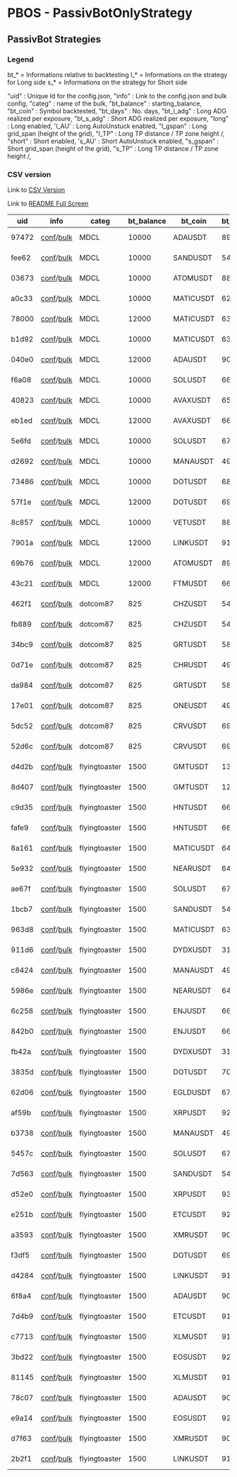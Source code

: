 # PBOS - PassivBotOnlyStrategy
## PassivBot Strategies



### Legend

bt_* = Informations relative to backtesting
l_* = Informations on the strategy for Long side
s_* = Informations on the strategy for Short side

"uid" : Unique Id for the config.json,
"info" : Link to the config.json and bulk config,
"categ" : name of the bulk,
"bt_balance" : starting_balance,
"bt_coin" : Symbol backtested,
"bt_days" : No. days,
"bt_l_adg" : Long ADG realized per exposure,
"bt_s_adg" : Short ADG realized per exposure,
"long" : Long enabled,
'l_AU' : Long AutoUnstuck enabled,
"l_gspan" : Long grid_span (height of the grid),
"l_TP"  : Long TP distance / TP zone height /,
"short" : Short enabled,
's_AU' : Short AutoUnstuck enabled,
"s_gspan" : Short grid_span (height of the grid),
"s_TP"  : Long TP distance / TP zone height /,




### CSV version

Link to [CSV Version](https://github.com/tedyptedto/pbos/blob/main/strategy_list.csv)

Link to [README Full Screen](https://github.com/tedyptedto/pbos/blob/main/README.md)

| uid   | info                                                                                                                                                                                                                                                                                    | categ         |   bt_balance | bt_coin   |   bt_days | bt_l_adg   | bt_s_adg   | long   | l_AU   | l_gspan   | l_TP          | short   | s_AU   | s_gspan   | s_TP          |
|-------|-----------------------------------------------------------------------------------------------------------------------------------------------------------------------------------------------------------------------------------------------------------------------------------------|---------------|--------------|-----------|-----------|------------|------------|--------|--------|-----------|---------------|---------|--------|-----------|---------------|
| 97472 | [conf](https://github.com/tedyptedto/pbos/blob/main//MDCL/ADAUSDT_0.1/config.json#97472)/[bulk](https://github.com/tedyptedto/pbos/blob/main//MDCL/ADAUSDT_0.1/bulk_optimisation.hjson#97472)                                                                                           | MDCL          |        10000 | ADAUSDT   |       892 | 0.36%      | 0.0676%    | True   | True   | 35%       | 0.49% /0.2%/  | True    | True   | 47%       | 0.5% /0.19%/  |
| fee62 | [conf](https://github.com/tedyptedto/pbos/blob/main//MDCL/SANDUSDT_0.2.1/config.json#fee62)/[bulk](https://github.com/tedyptedto/pbos/blob/main//MDCL/SANDUSDT_0.2.1/bulk_optimisation.hjson#fee62)                                                                                     | MDCL          |        10000 | SANDUSDT  |       540 | 0.36%      | 0.195%     | True   | True   | 31%       | 0.28% /0.2%/  | True    | True   | 34%       | 0.29% /0.17%/ |
| 03673 | [conf](https://github.com/tedyptedto/pbos/blob/main//MDCL/ATOMUSDT_0.1/config.json#03673)/[bulk](https://github.com/tedyptedto/pbos/blob/main//MDCL/ATOMUSDT_0.1/bulk_optimisation.hjson#03673)                                                                                         | MDCL          |        10000 | ATOMUSDT  |       885 | 0.353%     | 0.136%     | True   | True   | 42%       | 0.5% /0.16%/  | True    | True   | 32%       | 0.47% /0.09%/ |
| a0c33 | [conf](https://github.com/tedyptedto/pbos/blob/main//MDCL/MATICUSDT_0.1/config.json#a0c33)/[bulk](https://github.com/tedyptedto/pbos/blob/main//MDCL/MATICUSDT_0.1/bulk_optimisation.hjson#a0c33)                                                                                       | MDCL          |        10000 | MATICUSDT |       627 | 0.353%     | 0.103%     | True   | True   | 15%       | 0.44% /0.19%/ | True    | True   | 52%       | 0.49% /0.18%/ |
| 78000 | [conf](https://github.com/tedyptedto/pbos/blob/main//MDCL/MATICUSDT_0.2/config.json#78000)/[bulk](https://github.com/tedyptedto/pbos/blob/main//MDCL/MATICUSDT_0.2/bulk_optimisation.hjson#78000)                                                                                       | MDCL          |        12000 | MATICUSDT |       635 | 0.337%     | 0.0931%    | True   | True   | 24%       | 0.3% /0.18%/  | True    | True   | 46%       | 0.28% /0.19%/ |
| b1d92 | [conf](https://github.com/tedyptedto/pbos/blob/main//MDCL/MATICUSDT_0.2.1/config.json#b1d92)/[bulk](https://github.com/tedyptedto/pbos/blob/main//MDCL/MATICUSDT_0.2.1/bulk_optimisation.hjson#b1d92)                                                                                   | MDCL          |        10000 | MATICUSDT |       635 | 0.325%     | 0.176%     | True   | True   | 24%       | 0.28% /0.2%/  | True    | True   | 24%       | 0.3% /0.19%/  |
| 040e0 | [conf](https://github.com/tedyptedto/pbos/blob/main//MDCL/ADAUSDT_0.2.1/config.json#040e0)/[bulk](https://github.com/tedyptedto/pbos/blob/main//MDCL/ADAUSDT_0.2.1/bulk_optimisation.hjson#040e0)                                                                                       | MDCL          |        12000 | ADAUSDT   |       900 | 0.307%     | 0.0961%    | True   | True   | 21%       | 0.29% /0.19%/ | True    | True   | 29%       | 0.28% /0.2%/  |
| f6a08 | [conf](https://github.com/tedyptedto/pbos/blob/main//MDCL/SOLUSDT_0.1/config.json#f6a08)/[bulk](https://github.com/tedyptedto/pbos/blob/main//MDCL/SOLUSDT_0.1/bulk_optimisation.hjson#f6a08)                                                                                           | MDCL          |        10000 | SOLUSDT   |       665 | 0.299%     | 0.111%     | True   | True   | 30%       | 0.29% /0.19%/ | True    | True   | 57%       | 0.29% /0.2%/  |
| 40823 | [conf](https://github.com/tedyptedto/pbos/blob/main//MDCL/AVAXUSDT_0.1/config.json#40823)/[bulk](https://github.com/tedyptedto/pbos/blob/main//MDCL/AVAXUSDT_0.1/bulk_optimisation.hjson#40823)                                                                                         | MDCL          |        10000 | AVAXUSDT  |       656 | 0.297%     | 0.137%     | True   | True   | 27%       | 0.28% /0.19%/ | True    | True   | 44%       | 0.29% /0.2%/  |
| eb1ed | [conf](https://github.com/tedyptedto/pbos/blob/main//MDCL/AVAXUSDT_0.2.1/config.json#eb1ed)/[bulk](https://github.com/tedyptedto/pbos/blob/main//MDCL/AVAXUSDT_0.2.1/bulk_optimisation.hjson#eb1ed)                                                                                     | MDCL          |        12000 | AVAXUSDT  |       664 | 0.292%     | 0.118%     | True   | True   | 20%       | 0.29% /0.15%/ | True    | True   | 53%       | 0.29% /0.2%/  |
| 5e6fd | [conf](https://github.com/tedyptedto/pbos/blob/main//MDCL/SOLUSDT_0.2.1/config.json#5e6fd)/[bulk](https://github.com/tedyptedto/pbos/blob/main//MDCL/SOLUSDT_0.2.1/bulk_optimisation.hjson#5e6fd)                                                                                       | MDCL          |        10000 | SOLUSDT   |       673 | 0.273%     | 0.146%     | True   | True   | 34%       | 0.3% /0.2%/   | True    | True   | 49%       | 0.29% /0.2%/  |
| d2692 | [conf](https://github.com/tedyptedto/pbos/blob/main//MDCL/MANAUSDT_0.2.1/config.json#d2692)/[bulk](https://github.com/tedyptedto/pbos/blob/main//MDCL/MANAUSDT_0.2.1/bulk_optimisation.hjson#d2692)                                                                                     | MDCL          |        10000 | MANAUSDT  |       491 | 0.249%     | 0.229%     | True   | True   | 23%       | 0.29% /0.15%/ | True    | True   | 20%       | 0.28% /0.19%/ |
| 73486 | [conf](https://github.com/tedyptedto/pbos/blob/main//MDCL/DOTUSDT_0.1/config.json#73486)/[bulk](https://github.com/tedyptedto/pbos/blob/main//MDCL/DOTUSDT_0.1/bulk_optimisation.hjson#73486)                                                                                           | MDCL          |        10000 | DOTUSDT   |       688 | 0.233%     | 0.144%     | True   | True   | 15%       | 0.29% /0.2%/  | True    | True   | 29%       | 0.27% /0.2%/  |
| 57f1e | [conf](https://github.com/tedyptedto/pbos/blob/main//MDCL/DOTUSDT_0.2.1/config.json#57f1e)/[bulk](https://github.com/tedyptedto/pbos/blob/main//MDCL/DOTUSDT_0.2.1/bulk_optimisation.hjson#57f1e)                                                                                       | MDCL          |        12000 | DOTUSDT   |       696 | 0.226%     | 0.156%     | True   | True   | 20%       | 0.3% /0.19%/  | True    | True   | 24%       | 0.29% /0.15%/ |
| 8c857 | [conf](https://github.com/tedyptedto/pbos/blob/main//MDCL/VETUSDT_0.2.1/config.json#8c857)/[bulk](https://github.com/tedyptedto/pbos/blob/main//MDCL/VETUSDT_0.2.1/bulk_optimisation.hjson#8c857)                                                                                       | MDCL          |        10000 | VETUSDT   |       886 | 0.19%      | 0.189%     | True   | True   | 27%       | 0.29% /0.18%/ | True    | True   | 23%       | 0.3% /0%/     |
| 7901a | [conf](https://github.com/tedyptedto/pbos/blob/main//MDCL/LINKUSDT_0.2.1/config.json#7901a)/[bulk](https://github.com/tedyptedto/pbos/blob/main//MDCL/LINKUSDT_0.2.1/bulk_optimisation.hjson#7901a)                                                                                     | MDCL          |        12000 | LINKUSDT  |       914 | 0.186%     | 0.114%     | True   | True   | 23%       | 0.3% /0.18%/  | True    | True   | 24%       | 0.29% /0.2%/  |
| 69b76 | [conf](https://github.com/tedyptedto/pbos/blob/main//MDCL/ATOMUSDT_0.2.1/config.json#69b76)/[bulk](https://github.com/tedyptedto/pbos/blob/main//MDCL/ATOMUSDT_0.2.1/bulk_optimisation.hjson#69b76)                                                                                     | MDCL          |        12000 | ATOMUSDT  |       893 | 0.177%     | 0.161%     | True   | True   | 23%       | 0.28% /0.18%/ | True    | True   | 26%       | 0.28% /0.19%/ |
| 43c21 | [conf](https://github.com/tedyptedto/pbos/blob/main//MDCL/FTMUSDT_0.2.1/config.json#43c21)/[bulk](https://github.com/tedyptedto/pbos/blob/main//MDCL/FTMUSDT_0.2.1/bulk_optimisation.hjson#43c21)                                                                                       | MDCL          |        12000 | FTMUSDT   |       663 | 0.164%     | 0.113%     | True   | True   | 37%       | 0.3% /0.2%/   | True    | True   | 24%       | 0.28% /0.16%/ |
| 462f1 | [conf](https://github.com/tedyptedto/pbos/blob/main//dotcom87/dotcom87_scalp_neat_0_1/CHZUSDT_20220725154729_35c4c/config.json#462f1)/[bulk](https://github.com/tedyptedto/pbos/blob/main//dotcom87/dotcom87_scalp_neat_0_1/CHZUSDT_20220725154729_35c4c/bulk_optimisation.hjson#462f1) | dotcom87      |          825 | CHZUSDT   |       548 | 0.39%      | 0.242%     | True   | True   | 17%       | 0.2% /0.29%/  | True    | True   | 27%       | 0.2% /0.21%/  |
| fb889 | [conf](https://github.com/tedyptedto/pbos/blob/main//dotcom87/dotcom87_scalp_neat_0_2/CHZUSDT_20220726210400_ec831/config.json#fb889)/[bulk](https://github.com/tedyptedto/pbos/blob/main//dotcom87/dotcom87_scalp_neat_0_2/CHZUSDT_20220726210400_ec831/bulk_optimisation.hjson#fb889) | dotcom87      |          825 | CHZUSDT   |       548 | 0.348%     | 0.21%      | True   | True   | 28%       | 0.3% /0.2%/   | True    | True   | 27%       | 0.3% /0.2%/   |
| 34bc9 | [conf](https://github.com/tedyptedto/pbos/blob/main//dotcom87/dotcom87_scalp_neat_0_1/GRTUSDT_20220725154729_35c4c/config.json#34bc9)/[bulk](https://github.com/tedyptedto/pbos/blob/main//dotcom87/dotcom87_scalp_neat_0_1/GRTUSDT_20220725154729_35c4c/bulk_optimisation.hjson#34bc9) | dotcom87      |          825 | GRTUSDT   |       581 | 0.317%     | 0.339%     | True   | True   | 20%       | 0.2% /0.18%/  | True    | True   | 20%       | 0.2% /0.22%/  |
| 0d71e | [conf](https://github.com/tedyptedto/pbos/blob/main//dotcom87/dotcom87_scalp_neat_0_1/CHRUSDT_20220728060537_06eab/config.json#0d71e)/[bulk](https://github.com/tedyptedto/pbos/blob/main//dotcom87/dotcom87_scalp_neat_0_1/CHRUSDT_20220728060537_06eab/bulk_optimisation.hjson#0d71e) | dotcom87      |          825 | CHRUSDT   |       498 | 0.288%     | 0.253%     | True   | True   | 20%       | 0.2% /0.29%/  | True    | True   | 31%       | 0.2% /0.3%/   |
| da984 | [conf](https://github.com/tedyptedto/pbos/blob/main//dotcom87/dotcom87_scalp_neat_0_2/GRTUSDT_20220726210400_ec831/config.json#da984)/[bulk](https://github.com/tedyptedto/pbos/blob/main//dotcom87/dotcom87_scalp_neat_0_2/GRTUSDT_20220726210400_ec831/bulk_optimisation.hjson#da984) | dotcom87      |          825 | GRTUSDT   |       581 | 0.277%     | 0.329%     | True   | True   | 20%       | 0.3% /0.19%/  | True    | True   | 20%       | 0.29% /0.14%/ |
| 17e01 | [conf](https://github.com/tedyptedto/pbos/blob/main//dotcom87/dotcom87_scalp_neat_0_1/ONEUSDT_20220728060537_06eab/config.json#17e01)/[bulk](https://github.com/tedyptedto/pbos/blob/main//dotcom87/dotcom87_scalp_neat_0_1/ONEUSDT_20220728060537_06eab/bulk_optimisation.hjson#17e01) | dotcom87      |          825 | ONEUSDT   |       492 | 0.217%     | 0.216%     | True   | True   | 20%       | 0.2% /0.21%/  | True    | True   | 29%       | 0.2% /0.25%/  |
| 5dc52 | [conf](https://github.com/tedyptedto/pbos/blob/main//dotcom87/dotcom87_scalp_neat_0_2/CRVUSDT_20220726210400_ec831/config.json#5dc52)/[bulk](https://github.com/tedyptedto/pbos/blob/main//dotcom87/dotcom87_scalp_neat_0_2/CRVUSDT_20220726210400_ec831/bulk_optimisation.hjson#5dc52) | dotcom87      |          825 | CRVUSDT   |       690 | 0.123%     | 0.224%     | True   | True   | 26%       | 0.21% /0.2%/  | True    | True   | 28%       | 0.3% /0.2%/   |
| 52d6c | [conf](https://github.com/tedyptedto/pbos/blob/main//dotcom87/dotcom87_scalp_neat_0_1/CRVUSDT_20220725154729_35c4c/config.json#52d6c)/[bulk](https://github.com/tedyptedto/pbos/blob/main//dotcom87/dotcom87_scalp_neat_0_1/CRVUSDT_20220725154729_35c4c/bulk_optimisation.hjson#52d6c) | dotcom87      |          825 | CRVUSDT   |       690 | 0.12%      | 0.226%     | True   | True   | 26%       | 0.2% /0.25%/  | True    | True   | 34%       | 0.2% /0.3%/   |
| d4d2b | [conf](https://github.com/tedyptedto/pbos/blob/main//flyingtoaster/1.7/GMTUSDT_20220726144831_522de/config.json#d4d2b)/[bulk](https://github.com/tedyptedto/pbos/blob/main//flyingtoaster/1.7/GMTUSDT_20220726144831_522de/bulk_opt.hjson#d4d2b)                                        | flyingtoaster |         1500 | GMTUSDT   |       131 | 0.777%     | 0.716%     | True   | False  | 16%       | 0.2% /0.98%/  | True    | False  | 2%        | 0.78% /0%/    |
| 8d407 | [conf](https://github.com/tedyptedto/pbos/blob/main//flyingtoaster/1.5/GMTUSDT_20220723093109_e541e/config.json#8d407)/[bulk](https://github.com/tedyptedto/pbos/blob/main//flyingtoaster/1.5/GMTUSDT_20220723093109_e541e/bulk_opt.hjson#8d407)                                        | flyingtoaster |         1500 | GMTUSDT   |       129 | 0.768%     | 0.849%     | True   | False  | 17%       | 0.2% /0.32%/  | True    | False  | 26%       | 0.45% /0.37%/ |
| c9d35 | [conf](https://github.com/tedyptedto/pbos/blob/main//flyingtoaster/1.7/HNTUSDT_20220726144831_522de/config.json#c9d35)/[bulk](https://github.com/tedyptedto/pbos/blob/main//flyingtoaster/1.7/HNTUSDT_20220726144831_522de/bulk_opt.hjson#c9d35)                                        | flyingtoaster |         1500 | HNTUSDT   |       664 | 0.625%     | 0.245%     | True   | False  | 14%       | 0.2% /0.82%/  | True    | False  | 57%       | 0.9% /2.96%/  |
| fafe9 | [conf](https://github.com/tedyptedto/pbos/blob/main//flyingtoaster/1.5/HNTUSDT_20220723093109_e541e/config.json#fafe9)/[bulk](https://github.com/tedyptedto/pbos/blob/main//flyingtoaster/1.5/HNTUSDT_20220723093109_e541e/bulk_opt.hjson#fafe9)                                        | flyingtoaster |         1500 | HNTUSDT   |       662 | 0.543%     | 0.201%     | True   | False  | 15%       | 0.2% /1.93%/  | True    | False  | 56%       | 0.87% /2.94%/ |
| 8a161 | [conf](https://github.com/tedyptedto/pbos/blob/main//flyingtoaster/1.7/MATICUSDT_20220726144831_522de/config.json#8a161)/[bulk](https://github.com/tedyptedto/pbos/blob/main//flyingtoaster/1.7/MATICUSDT_20220726144831_522de/bulk_opt.hjson#8a161)                                    | flyingtoaster |         1500 | MATICUSDT |       640 | 0.448%     | 0.187%     | True   | False  | 24%       | 0.2% /2.03%/  | True    | False  | 49%       | 0.82% /2.48%/ |
| 5e932 | [conf](https://github.com/tedyptedto/pbos/blob/main//flyingtoaster/1.5/NEARUSDT_20220723093109_e541e/config.json#5e932)/[bulk](https://github.com/tedyptedto/pbos/blob/main//flyingtoaster/1.5/NEARUSDT_20220723093109_e541e/bulk_opt.hjson#5e932)                                      | flyingtoaster |         1500 | NEARUSDT  |       645 | 0.443%     | 0.242%     | True   | False  | 15%       | 0.2% /1.22%/  | True    | False  | 34%       | 0.97% /2.73%/ |
| ae67f | [conf](https://github.com/tedyptedto/pbos/blob/main//flyingtoaster/1.7/SOLUSDT_20220726144831_522de/config.json#ae67f)/[bulk](https://github.com/tedyptedto/pbos/blob/main//flyingtoaster/1.7/SOLUSDT_20220726144831_522de/bulk_opt.hjson#ae67f)                                        | flyingtoaster |         1500 | SOLUSDT   |       678 | 0.422%     | 0.176%     | True   | False  | 16%       | 0.2% /1.39%/  | True    | False  | 45%       | 0.82% /2.65%/ |
| 1bcb7 | [conf](https://github.com/tedyptedto/pbos/blob/main//flyingtoaster/1.5/SANDUSDT_20220723093109_e541e/config.json#1bcb7)/[bulk](https://github.com/tedyptedto/pbos/blob/main//flyingtoaster/1.5/SANDUSDT_20220723093109_e541e/bulk_opt.hjson#1bcb7)                                      | flyingtoaster |         1500 | SANDUSDT  |       543 | 0.417%     | 0.223%     | True   | False  | 38%       | 0.2% /2.86%/  | True    | False  | 36%       | 0.96% /0.79%/ |
| 963d8 | [conf](https://github.com/tedyptedto/pbos/blob/main//flyingtoaster/1.5/MATICUSDT_20220723093109_e541e/config.json#963d8)/[bulk](https://github.com/tedyptedto/pbos/blob/main//flyingtoaster/1.5/MATICUSDT_20220723093109_e541e/bulk_opt.hjson#963d8)                                    | flyingtoaster |         1500 | MATICUSDT |       638 | 0.376%     | 0.212%     | True   | False  | 29%       | 0.2% /2.97%/  | True    | False  | 46%       | 0.74% /2.66%/ |
| 911d6 | [conf](https://github.com/tedyptedto/pbos/blob/main//flyingtoaster/1.5/DYDXUSDT_20220723093109_e541e/config.json#911d6)/[bulk](https://github.com/tedyptedto/pbos/blob/main//flyingtoaster/1.5/DYDXUSDT_20220723093109_e541e/bulk_opt.hjson#911d6)                                      | flyingtoaster |         1500 | DYDXUSDT  |       315 | 0.341%     | 1.03%      | True   | False  | 22%       | 0.2% /1.78%/  | True    | False  | 12%       | 0.9% /2.56%/  |
| c8424 | [conf](https://github.com/tedyptedto/pbos/blob/main//flyingtoaster/1.7/MANAUSDT_20220726144831_522de/config.json#c8424)/[bulk](https://github.com/tedyptedto/pbos/blob/main//flyingtoaster/1.7/MANAUSDT_20220726144831_522de/bulk_opt.hjson#c8424)                                      | flyingtoaster |         1500 | MANAUSDT  |       496 | 0.329%     | 0.451%     | True   | False  | 37%       | 0.2% /2.25%/  | True    | False  | 15%       | 0.96% /0.32%/ |
| 5986e | [conf](https://github.com/tedyptedto/pbos/blob/main//flyingtoaster/1.7/NEARUSDT_20220726144831_522de/config.json#5986e)/[bulk](https://github.com/tedyptedto/pbos/blob/main//flyingtoaster/1.7/NEARUSDT_20220726144831_522de/bulk_opt.hjson#5986e)                                      | flyingtoaster |         1500 | NEARUSDT  |       647 | 0.32%      | 0.261%     | True   | False  | 16%       | 0.2% /0.43%/  | True    | False  | 36%       | 0.96% /2.97%/ |
| 6c258 | [conf](https://github.com/tedyptedto/pbos/blob/main//flyingtoaster/1.7/ENJUSDT_20220726144831_522de/config.json#6c258)/[bulk](https://github.com/tedyptedto/pbos/blob/main//flyingtoaster/1.7/ENJUSDT_20220726144831_522de/bulk_opt.hjson#6c258)                                        | flyingtoaster |         1500 | ENJUSDT   |       663 | 0.318%     | 0.257%     | True   | False  | 35%       | 0.2% /2.14%/  | True    | False  | 24%       | 0.79% /1.87%/ |
| 842b0 | [conf](https://github.com/tedyptedto/pbos/blob/main//flyingtoaster/1.5/ENJUSDT_20220723093109_e541e/config.json#842b0)/[bulk](https://github.com/tedyptedto/pbos/blob/main//flyingtoaster/1.5/ENJUSDT_20220723093109_e541e/bulk_opt.hjson#842b0)                                        | flyingtoaster |         1500 | ENJUSDT   |       661 | 0.314%     | 0.263%     | True   | False  | 35%       | 0.2% /2.14%/  | True    | False  | 25%       | 0.54% /1.68%/ |
| fb42a | [conf](https://github.com/tedyptedto/pbos/blob/main//flyingtoaster/1.7/DYDXUSDT_20220726144831_522de/config.json#fb42a)/[bulk](https://github.com/tedyptedto/pbos/blob/main//flyingtoaster/1.7/DYDXUSDT_20220726144831_522de/bulk_opt.hjson#fb42a)                                      | flyingtoaster |         1500 | DYDXUSDT  |       317 | 0.306%     | 1.07%      | True   | False  | 22%       | 0.2% /2.34%/  | True    | False  | 2%        | 0.91% /2.1%/  |
| 3835d | [conf](https://github.com/tedyptedto/pbos/blob/main//flyingtoaster/1.7/DOTUSDT_20220726063439_d6df6/config.json#3835d)/[bulk](https://github.com/tedyptedto/pbos/blob/main//flyingtoaster/1.7/DOTUSDT_20220726063439_d6df6/bulk_opt.hjson#3835d)                                        | flyingtoaster |         1500 | DOTUSDT   |       700 | 0.304%     | 0.166%     | True   | False  | 13%       | 0.2% /0.15%/  | True    | False  | 3%        | 0.68% /0.4%/  |
| 62d06 | [conf](https://github.com/tedyptedto/pbos/blob/main//flyingtoaster/1.7/EGLDUSDT_20220726144831_522de/config.json#62d06)/[bulk](https://github.com/tedyptedto/pbos/blob/main//flyingtoaster/1.7/EGLDUSDT_20220726144831_522de/bulk_opt.hjson#62d06)                                      | flyingtoaster |         1500 | EGLDUSDT  |       678 | 0.284%     | 0.124%     | True   | False  | 16%       | 0.2% /0.4%/   | True    | False  | 36%       | 0.3% /0%/     |
| af59b | [conf](https://github.com/tedyptedto/pbos/blob/main//flyingtoaster/1.5/XRPUSDT_20220723093109_e541e/config.json#af59b)/[bulk](https://github.com/tedyptedto/pbos/blob/main//flyingtoaster/1.5/XRPUSDT_20220723093109_e541e/bulk_opt.hjson#af59b)                                        | flyingtoaster |         1500 | XRPUSDT   |       928 | 0.284%     | 0.224%     | True   | False  | 25%       | 0.2% /2.16%/  | True    | False  | 24%       | 0.4% /2.77%/  |
| b3738 | [conf](https://github.com/tedyptedto/pbos/blob/main//flyingtoaster/1.5/MANAUSDT_20220723093109_e541e/config.json#b3738)/[bulk](https://github.com/tedyptedto/pbos/blob/main//flyingtoaster/1.5/MANAUSDT_20220723093109_e541e/bulk_opt.hjson#b3738)                                      | flyingtoaster |         1500 | MANAUSDT  |       494 | 0.275%     | 0.404%     | True   | False  | 14%       | 0.2% /0.27%/  | True    | False  | 33%       | 0.98% /1.8%/  |
| 5457c | [conf](https://github.com/tedyptedto/pbos/blob/main//flyingtoaster/1.5/SOLUSDT_20220723093109_e541e/config.json#5457c)/[bulk](https://github.com/tedyptedto/pbos/blob/main//flyingtoaster/1.5/SOLUSDT_20220723093109_e541e/bulk_opt.hjson#5457c)                                        | flyingtoaster |         1500 | SOLUSDT   |       676 | 0.272%     | 0.144%     | True   | False  | 27%       | 0.2% /2.15%/  | True    | False  | 57%       | 0.83% /2.95%/ |
| 7d563 | [conf](https://github.com/tedyptedto/pbos/blob/main//flyingtoaster/1.7/SANDUSDT_20220726063439_d6df6/config.json#7d563)/[bulk](https://github.com/tedyptedto/pbos/blob/main//flyingtoaster/1.7/SANDUSDT_20220726063439_d6df6/bulk_opt.hjson#7d563)                                      | flyingtoaster |         1500 | SANDUSDT  |       545 | 0.258%     | 0.231%     | True   | False  | 33%       | 0.2% /1.64%/  | True    | False  | 33%       | 0.87% /1.66%/ |
| d52e0 | [conf](https://github.com/tedyptedto/pbos/blob/main//flyingtoaster/1.7/XRPUSDT_20220726144831_522de/config.json#d52e0)/[bulk](https://github.com/tedyptedto/pbos/blob/main//flyingtoaster/1.7/XRPUSDT_20220726144831_522de/bulk_opt.hjson#d52e0)                                        | flyingtoaster |         1500 | XRPUSDT   |       930 | 0.251%     | 0.199%     | True   | False  | 25%       | 0.2% /2.2%/   | True    | False  | 27%       | 0.93% /1.95%/ |
| e251b | [conf](https://github.com/tedyptedto/pbos/blob/main//flyingtoaster/1.7/ETCUSDT_20220726144831_522de/config.json#e251b)/[bulk](https://github.com/tedyptedto/pbos/blob/main//flyingtoaster/1.7/ETCUSDT_20220726144831_522de/bulk_opt.hjson#e251b)                                        | flyingtoaster |         1500 | ETCUSDT   |       920 | 0.235%     | 0.159%     | True   | False  | 29%       | 0.2% /1.61%/  | True    | False  | 39%       | 0.85% /0.54%/ |
| a3593 | [conf](https://github.com/tedyptedto/pbos/blob/main//flyingtoaster/1.5/XMRUSDT_20220723093109_e541e/config.json#a3593)/[bulk](https://github.com/tedyptedto/pbos/blob/main//flyingtoaster/1.5/XMRUSDT_20220723093109_e541e/bulk_opt.hjson#a3593)                                        | flyingtoaster |         1500 | XMRUSDT   |       900 | 0.217%     | 0.197%     | True   | False  | 16%       | 0.2% /0.47%/  | True    | False  | 18%       | 0.28% /1.78%/ |
| f3df5 | [conf](https://github.com/tedyptedto/pbos/blob/main//flyingtoaster/1.5/DOTUSDT_20220723093109_e541e/config.json#f3df5)/[bulk](https://github.com/tedyptedto/pbos/blob/main//flyingtoaster/1.5/DOTUSDT_20220723093109_e541e/bulk_opt.hjson#f3df5)                                        | flyingtoaster |         1500 | DOTUSDT   |       699 | 0.214%     | 0.163%     | True   | False  | 32%       | 0.2% /1.96%/  | True    | False  | 12%       | 0.4% /0.87%/  |
| d4284 | [conf](https://github.com/tedyptedto/pbos/blob/main//flyingtoaster/1.5/LINKUSDT_20220723093109_e541e/config.json#d4284)/[bulk](https://github.com/tedyptedto/pbos/blob/main//flyingtoaster/1.5/LINKUSDT_20220723093109_e541e/bulk_opt.hjson#d4284)                                      | flyingtoaster |         1500 | LINKUSDT  |       917 | 0.211%     | 0.183%     | True   | False  | 16%       | 0.2% /0.37%/  | True    | False  | 24%       | 0.53% /1.56%/ |
| 6f8a4 | [conf](https://github.com/tedyptedto/pbos/blob/main//flyingtoaster/1.5/ADAUSDT_20220723093109_e541e/config.json#6f8a4)/[bulk](https://github.com/tedyptedto/pbos/blob/main//flyingtoaster/1.5/ADAUSDT_20220723093109_e541e/bulk_opt.hjson#6f8a4)                                        | flyingtoaster |         1500 | ADAUSDT   |       903 | 0.207%     | 0.115%     | True   | False  | 28%       | 0.2% /1.56%/  | True    | False  | 23%       | 0.98% /0%/    |
| 7d4b9 | [conf](https://github.com/tedyptedto/pbos/blob/main//flyingtoaster/1.5/ETCUSDT_20220723093109_e541e/config.json#7d4b9)/[bulk](https://github.com/tedyptedto/pbos/blob/main//flyingtoaster/1.5/ETCUSDT_20220723093109_e541e/bulk_opt.hjson#7d4b9)                                        | flyingtoaster |         1500 | ETCUSDT   |       918 | 0.205%     | 0.115%     | True   | False  | 31%       | 0.2% /1.01%/  | True    | False  | 36%       | 0.75% /0.13%/ |
| c7713 | [conf](https://github.com/tedyptedto/pbos/blob/main//flyingtoaster/1.7/XLMUSDT_20220726144831_522de/config.json#c7713)/[bulk](https://github.com/tedyptedto/pbos/blob/main//flyingtoaster/1.7/XLMUSDT_20220726144831_522de/bulk_opt.hjson#c7713)                                        | flyingtoaster |         1500 | XLMUSDT   |       916 | 0.201%     | 0.183%     | True   | False  | 35%       | 0.2% /1.99%/  | True    | False  | 33%       | 0.98% /1.29%/ |
| 3bd22 | [conf](https://github.com/tedyptedto/pbos/blob/main//flyingtoaster/1.5/EOSUSDT_20220723093109_e541e/config.json#3bd22)/[bulk](https://github.com/tedyptedto/pbos/blob/main//flyingtoaster/1.5/EOSUSDT_20220723093109_e541e/bulk_opt.hjson#3bd22)                                        | flyingtoaster |         1500 | EOSUSDT   |       926 | 0.192%     | 0.311%     | True   | False  | 22%       | 0.2% /1.75%/  | True    | False  | 14%       | 0.98% /2.95%/ |
| 81145 | [conf](https://github.com/tedyptedto/pbos/blob/main//flyingtoaster/1.5/XLMUSDT_20220723093109_e541e/config.json#81145)/[bulk](https://github.com/tedyptedto/pbos/blob/main//flyingtoaster/1.5/XLMUSDT_20220723093109_e541e/bulk_opt.hjson#81145)                                        | flyingtoaster |         1500 | XLMUSDT   |       914 | 0.183%     | 0.133%     | True   | False  | 32%       | 0.2% /1.8%/   | True    | False  | 36%       | 0.48% /0.67%/ |
| 78c07 | [conf](https://github.com/tedyptedto/pbos/blob/main//flyingtoaster/1.7/ADAUSDT_20220726144831_522de/config.json#78c07)/[bulk](https://github.com/tedyptedto/pbos/blob/main//flyingtoaster/1.7/ADAUSDT_20220726144831_522de/bulk_opt.hjson#78c07)                                        | flyingtoaster |         1500 | ADAUSDT   |       905 | 0.178%     | 0.127%     | True   | False  | 28%       | 0.2% /1.38%/  | True    | False  | 25%       | 0.9% /0.3%/   |
| e9a14 | [conf](https://github.com/tedyptedto/pbos/blob/main//flyingtoaster/1.7/EOSUSDT_20220726144831_522de/config.json#e9a14)/[bulk](https://github.com/tedyptedto/pbos/blob/main//flyingtoaster/1.7/EOSUSDT_20220726144831_522de/bulk_opt.hjson#e9a14)                                        | flyingtoaster |         1500 | EOSUSDT   |       928 | 0.176%     | 0.214%     | True   | False  | 21%       | 0.2% /2.2%/   | True    | False  | 18%       | 0.97% /0.88%/ |
| d7f63 | [conf](https://github.com/tedyptedto/pbos/blob/main//flyingtoaster/1.7/XMRUSDT_20220726144831_522de/config.json#d7f63)/[bulk](https://github.com/tedyptedto/pbos/blob/main//flyingtoaster/1.7/XMRUSDT_20220726144831_522de/bulk_opt.hjson#d7f63)                                        | flyingtoaster |         1500 | XMRUSDT   |       902 | 0.162%     | 0.209%     | True   | False  | 17%       | 0.2% /0.65%/  | True    | False  | 24%       | 0.83% /0.65%/ |
| 2b2f1 | [conf](https://github.com/tedyptedto/pbos/blob/main//flyingtoaster/1.7/LINKUSDT_20220726144831_522de/config.json#2b2f1)/[bulk](https://github.com/tedyptedto/pbos/blob/main//flyingtoaster/1.7/LINKUSDT_20220726144831_522de/bulk_opt.hjson#2b2f1)                                      | flyingtoaster |         1500 | LINKUSDT  |       919 | 0.135%     | 0.134%     | True   | False  | 37%       | 0.2% /1.55%/  | True    | False  | 40%       | 0.8% /2.14%/  |